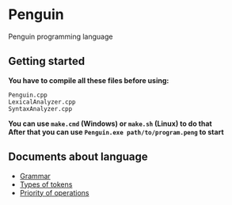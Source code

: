 # Penguin
Penguin programming language
## Getting started
**You have to compile all these files before using:**
```console
Penguin.cpp
LexicalAnalyzer.cpp
SyntaxAnalyzer.cpp
```
**You can use ``make.cmd`` (Windows) or ``make.sh`` (Linux) to do that**  
**After that you can use ``Penguin.exe path/to/program.peng`` to start**
## Documents about language
* [Grammar](https://docs.google.com/document/d/1y9UAdCVIHkVw3AbSU_anU4KZSvI54mrA7OSpKjKvKgw)  
* [Types of tokens](https://docs.google.com/spreadsheets/d/1OBjwfQxot8h_A8aIbHIXjujbpoGofYAS0elkgWege0g)  
* [Priority of operations](https://docs.google.com/spreadsheets/d/13oeLWDSUfdM0VBEn_MVFWN4l8zxK8_NX0-rdQLC79vI)  
